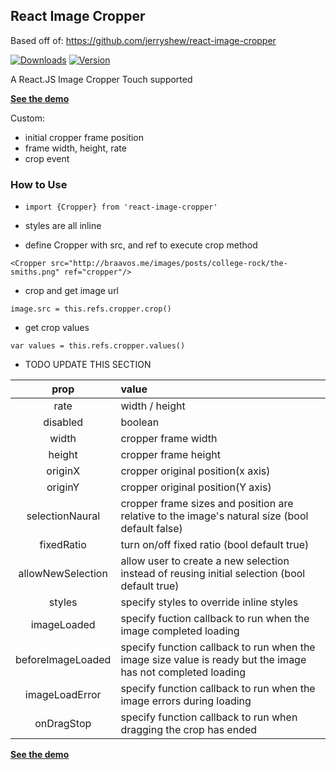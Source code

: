 ## React Image Cropper

Based off of: https://github.com/jerryshew/react-image-cropper

[![Downloads](https://img.shields.io/npm/dt/react-image-cropper.svg)](https://www.npmjs.com/package/react-image-cropper)
[![Version](https://img.shields.io/npm/v/react-image-cropper.svg)](https://www.npmjs.com/package/react-image-cropper)

A React.JS Image Cropper
Touch supported

**[See the demo](http://braavos.me/react-image-cropper/)**

Custom:

+ initial cropper frame position 
+ frame width, height, rate
+ crop event

### How to Use

+ `import {Cropper} from 'react-image-cropper'`

+ styles are all inline

+ define Cropper with src, and ref to execute crop method  

```
<Cropper src="http://braavos.me/images/posts/college-rock/the-smiths.png" ref="cropper"/>
```

+ crop and get image url

`image.src = this.refs.cropper.crop()`

+ get crop values

`var values = this.refs.cropper.values()`

+ TODO UPDATE THIS SECTION

| prop  |  value   |
|:-------:|:--------|
| rate | width / height |
| disabled | boolean |
| width | cropper frame width |
| height | cropper frame height |
| originX | cropper original position(x axis)|
| originY | cropper original position(Y axis)|
| selectionNaural | cropper frame sizes and position are relative to the image's natural size (bool default false) |
| fixedRatio | turn on/off fixed ratio (bool default true) |
| allowNewSelection | allow user to create a new selection instead of reusing initial selection (bool default true) |
| styles | specify styles to override inline styles |
| imageLoaded | specify fuction callback to run when the image completed loading |
| beforeImageLoaded | specify function callback to run when the image size value is ready but the image has not completed loading |
| imageLoadError | specify function callback to run when the image errors during loading |
| onDragStop | specify function callback to run when dragging the crop has ended |


**[See the demo](http://braavos.me/react-image-cropper/)**

